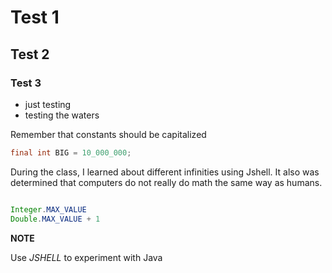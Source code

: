 # Test 1
## Test 2
### Test 3
* just testing
* testing the waters 

Remember that constants should be capitalized

```java
final int BIG = 10_000_000;
```

During the class, I learned about different infinities using Jshell. It also was determined that computers do not really do math the same way as humans.

```java

Integer.MAX_VALUE
Double.MAX_VALUE + 1
```

**NOTE**

Use *JSHELL* to experiment with Java
